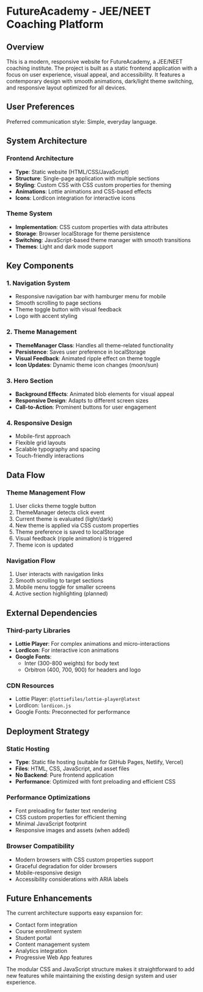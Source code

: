 # FutureAcademy - JEE/NEET Coaching Platform

## Overview

This is a modern, responsive website for FutureAcademy, a JEE/NEET coaching institute. The project is built as a static frontend application with a focus on user experience, visual appeal, and accessibility. It features a contemporary design with smooth animations, dark/light theme switching, and responsive layout optimized for all devices.

## User Preferences

Preferred communication style: Simple, everyday language.

## System Architecture

### Frontend Architecture
- **Type**: Static website (HTML/CSS/JavaScript)
- **Structure**: Single-page application with multiple sections
- **Styling**: Custom CSS with CSS custom properties for theming
- **Animations**: Lottie animations and CSS-based effects
- **Icons**: LordIcon integration for interactive icons

### Theme System
- **Implementation**: CSS custom properties with data attributes
- **Storage**: Browser localStorage for theme persistence
- **Switching**: JavaScript-based theme manager with smooth transitions
- **Themes**: Light and dark mode support

## Key Components

### 1. Navigation System
- Responsive navigation bar with hamburger menu for mobile
- Smooth scrolling to page sections
- Theme toggle button with visual feedback
- Logo with accent styling

### 2. Theme Management
- **ThemeManager Class**: Handles all theme-related functionality
- **Persistence**: Saves user preference in localStorage
- **Visual Feedback**: Animated ripple effect on theme toggle
- **Icon Updates**: Dynamic theme icon changes (moon/sun)

### 3. Hero Section
- **Background Effects**: Animated blob elements for visual appeal
- **Responsive Design**: Adapts to different screen sizes
- **Call-to-Action**: Prominent buttons for user engagement

### 4. Responsive Design
- Mobile-first approach
- Flexible grid layouts
- Scalable typography and spacing
- Touch-friendly interactions

## Data Flow

### Theme Management Flow
1. User clicks theme toggle button
2. ThemeManager detects click event
3. Current theme is evaluated (light/dark)
4. New theme is applied via CSS custom properties
5. Theme preference is saved to localStorage
6. Visual feedback (ripple animation) is triggered
7. Theme icon is updated

### Navigation Flow
1. User interacts with navigation links
2. Smooth scrolling to target sections
3. Mobile menu toggle for smaller screens
4. Active section highlighting (planned)

## External Dependencies

### Third-party Libraries
- **Lottie Player**: For complex animations and micro-interactions
- **LordIcon**: For interactive icon animations
- **Google Fonts**: 
  - Inter (300-800 weights) for body text
  - Orbitron (400, 700, 900) for headers and logo

### CDN Resources
- Lottie Player: `@lottiefiles/lottie-player@latest`
- LordIcon: `lordicon.js`
- Google Fonts: Preconnected for performance

## Deployment Strategy

### Static Hosting
- **Type**: Static file hosting (suitable for GitHub Pages, Netlify, Vercel)
- **Files**: HTML, CSS, JavaScript, and asset files
- **No Backend**: Pure frontend application
- **Performance**: Optimized with font preloading and efficient CSS

### Performance Optimizations
- Font preloading for faster text rendering
- CSS custom properties for efficient theming
- Minimal JavaScript footprint
- Responsive images and assets (when added)

### Browser Compatibility
- Modern browsers with CSS custom properties support
- Graceful degradation for older browsers
- Mobile-responsive design
- Accessibility considerations with ARIA labels

## Future Enhancements

The current architecture supports easy expansion for:
- Contact form integration
- Course enrollment system
- Student portal
- Content management system
- Analytics integration
- Progressive Web App features

The modular CSS and JavaScript structure makes it straightforward to add new features while maintaining the existing design system and user experience.